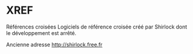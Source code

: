 # XREF
Références croisées
Logiciels de référence croisée créé par Shirlock dont le développement est arrêté. 

Ancienne adresse http://shirlock.free.fr
